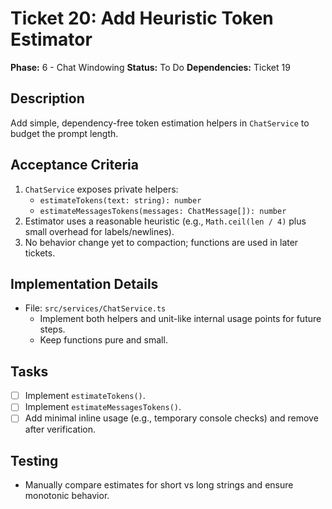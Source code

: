 # Ticket 20: Add Heuristic Token Estimator

**Phase:** 6 - Chat Windowing
**Status:** To Do
**Dependencies:** Ticket 19

## Description
Add simple, dependency-free token estimation helpers in `ChatService` to budget the prompt length.

## Acceptance Criteria
1. `ChatService` exposes private helpers:
   - `estimateTokens(text: string): number`
   - `estimateMessagesTokens(messages: ChatMessage[]): number`
2. Estimator uses a reasonable heuristic (e.g., `Math.ceil(len / 4)` plus small overhead for labels/newlines).
3. No behavior change yet to compaction; functions are used in later tickets.

## Implementation Details
- File: `src/services/ChatService.ts`
  - Implement both helpers and unit-like internal usage points for future steps.
  - Keep functions pure and small.

## Tasks
- [ ] Implement `estimateTokens()`.
- [ ] Implement `estimateMessagesTokens()`.
- [ ] Add minimal inline usage (e.g., temporary console checks) and remove after verification.

## Testing
- Manually compare estimates for short vs long strings and ensure monotonic behavior.

